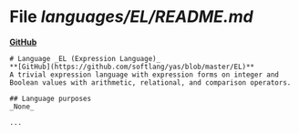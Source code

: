 # File _languages/EL/README.md_
**[GitHub](https://github.com/softlang/yas/blob/master/languages/EL/README.md)**
```
# Language _EL (Expression Language)_
**[GitHub](https://github.com/softlang/yas/blob/master/EL)**
A trivial expression language with expression forms on integer and Boolean values with arithmetic, relational, and comparison operators.

## Language purposes
_None_

...
```
